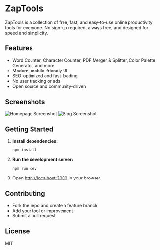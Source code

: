 # ZapTools

ZapTools is a collection of free, fast, and easy-to-use online productivity tools for everyone. No sign-up required, always free, and designed for speed and simplicity.

## Features
- Word Counter, Character Counter, PDF Merger & Splitter, Color Palette Generator, and more
- Modern, mobile-friendly UI
- SEO-optimized and fast-loading
- No user tracking or ads
- Open source and community-driven

## Screenshots

![Homepage Screenshot](/images/homepage-screenshot.png)
![Blog Screenshot](/images/blog-screenshot.png)

## Getting Started

1. **Install dependencies:**
   ```bash
   npm install
   ```
2. **Run the development server:**
   ```bash
   npm run dev
   ```
3. Open [http://localhost:3000](http://localhost:3000) in your browser.

## Contributing
- Fork the repo and create a feature branch
- Add your tool or improvement
- Submit a pull request

## License
MIT
